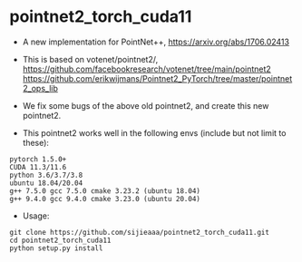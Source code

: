 # pointnet2_torch_cuda11

- A new implementation for PointNet++, https://arxiv.org/abs/1706.02413

- This is based on votenet/pointnet2/, https://github.com/facebookresearch/votenet/tree/main/pointnet2
https://github.com/erikwijmans/Pointnet2_PyTorch/tree/master/pointnet2_ops_lib

- We fix some bugs of the above old pointnet2, and create this new pointnet2. 

- This pointnet2 works well in the following envs (include but not limit to these):

```
pytorch 1.5.0+
CUDA 11.3/11.6
python 3.6/3.7/3.8
ubuntu 18.04/20.04
g++ 7.5.0 gcc 7.5.0 cmake 3.23.2 (ubuntu 18.04)
g++ 9.4.0 gcc 9.4.0 cmake 3.23.0 (ubuntu 20.04)

```

- Usage:

```
git clone https://github.com/sijieaaa/pointnet2_torch_cuda11.git
cd pointnet2_torch_cuda11
python setup.py install
```



